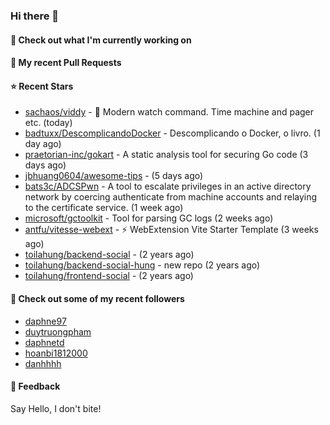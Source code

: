 ### Hi there 👋

#### 👷 Check out what I'm currently working on

#### 🔨 My recent Pull Requests


#### ⭐ Recent Stars

- [sachaos/viddy](https://github.com/sachaos/viddy) - 👀  Modern watch command. Time machine and pager etc. (today)
- [badtuxx/DescomplicandoDocker](https://github.com/badtuxx/DescomplicandoDocker) - Descomplicando o Docker, o livro. (1 day ago)
- [praetorian-inc/gokart](https://github.com/praetorian-inc/gokart) - A static analysis tool for securing Go code (3 days ago)
- [jbhuang0604/awesome-tips](https://github.com/jbhuang0604/awesome-tips) -  (5 days ago)
- [bats3c/ADCSPwn](https://github.com/bats3c/ADCSPwn) - A tool to escalate privileges in an active directory network by coercing authenticate from machine accounts and relaying to the certificate service. (1 week ago)
- [microsoft/gctoolkit](https://github.com/microsoft/gctoolkit) - Tool for parsing GC logs (2 weeks ago)
- [antfu/vitesse-webext](https://github.com/antfu/vitesse-webext) - ⚡️ WebExtension Vite Starter Template (3 weeks ago)
- [toilahung/backend-social](https://github.com/toilahung/backend-social) -  (2 years ago)
- [toilahung/backend-social-hung](https://github.com/toilahung/backend-social-hung) - new repo (2 years ago)
- [toilahung/frontend-social](https://github.com/toilahung/frontend-social) -  (2 years ago)

#### 👯 Check out some of my recent followers

- [daphne97](https://github.com/daphne97)
- [duytruongpham](https://github.com/duytruongpham)
- [daphnetd](https://github.com/daphnetd)
- [hoanbi1812000](https://github.com/hoanbi1812000)
- [danhhhh](https://github.com/danhhhh)

#### 💬 Feedback

Say Hello, I don't bite!